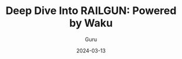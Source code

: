 ---
title: "Deep Dive Into RAILGUN: Powered by Waku"
description: "Learn more about how RAILGUN uses Waku to build a privacy layer on top of EVM based chains"
date: "2024-03-13"
author: "Guru"
tags: ["Web3","Technical","Privacy"]
coverImage: "https://blog.waku.org/content/images/size/w2000/2024/07/railguncover-c99893cb767a56e01e666e4db22596a8.png"
link: "https://blog.waku.org/2024-04-26-railgun-case-study/"
---